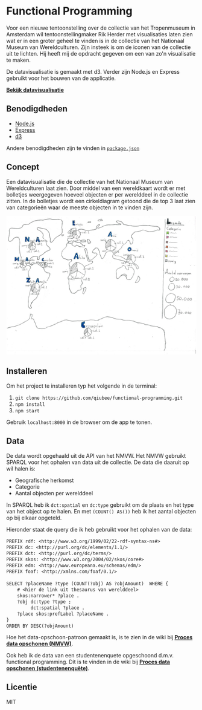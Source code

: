 # Functional Programming

Voor een nieuwe tentoonstelling over de collectie van het Tropenmuseum in Amsterdam wil tentoonstellingmaker Rik Herder met visualisaties laten zien wat er in een groter geheel te vinden is in de collectie van het Nationaal Museum van Wereldculturen. Zijn insteek is om de iconen van de collectie uit te lichten. Hij heeft mij de opdracht gegeven om een van zo'n visualisatie te maken.

De datavisualisatie is gemaakt met d3. Verder zijn Node.js en Express gebruikt voor het bouwen van de applicatie.

**[Bekijk datavisualisatie](https://qiubee.github.io/functional-programming/)**

## Benodigdheden

* [Node.js](https://nodejs.org/en/)
* [Express](https://expressjs.com/)
* [d3](https://d3js.org/)

Andere benodigdheden zijn te vinden in [`package.json`](https://github.com/qiubee/functional-programming/blob/master/package.json)

## Concept

Een datavisualisatie die de collectie van het Nationaal Museum van Wereldculturen laat zien. Door middel van een wereldkaart wordt er met bolletjes weergegeven hoeveel objecten er per werelddeel in de collectie zitten. In de bolletjes wordt een cirkeldiagram getoond die de top 3 laat zien van categorieën waar de meeste objecten in te vinden zijn.

![World map with pie charts showing top 3 of categories with the most objects found in the collection of the National Museum of Worldcultures](https://github.com/qiubee/functional-programming/blob/master/images/Concept-small.jpg)

## Installeren

Om het project te installeren typ het volgende in de terminal:

1. `git clone https://github.com/qiubee/functional-programming.git`
2. `npm install`
3. `npm start`

Gebruik `localhost:8000` in de browser om de app te tonen.

## Data

De data wordt opgehaald uit de API van het NMVW. Het NMVW gebruikt SPARQL voor het ophalen van data uit de collectie. De data die daaruit op wil halen is:

* Geografische herkomst
* Categorie
* Aantal objecten per werelddeel

In SPARQL heb ik `dct:spatial` en `dc:type` gebruikt om de plaats en het type van het object op te halen. En met `(COUNT() AS())` heb ik het aantal objecten op bij elkaar opgeteld.

Hieronder staat de query die ik heb gebruikt voor het ophalen van de data:

```SPARQL
PREFIX rdf: <http://www.w3.org/1999/02/22-rdf-syntax-ns#>
PREFIX dc: <http://purl.org/dc/elements/1.1/>
PREFIX dct: <http://purl.org/dc/terms/>
PREFIX skos: <http://www.w3.org/2004/02/skos/core#>
PREFIX edm: <http://www.europeana.eu/schemas/edm/>
PREFIX foaf: <http://xmlns.com/foaf/0.1/>

SELECT ?placeName ?type (COUNT(?obj) AS ?objAmount)  WHERE {
    # <hier de link uit thesaurus van werelddeel>
    skos:narrower* ?place .
    ?obj dc:type ?type ;
         dct:spatial ?place .
    ?place skos:prefLabel ?placeName .
}
ORDER BY DESC(?objAmount)
```

Hoe het data-opschoon-patroon gemaakt is, is te zien in de wiki bij **[Proces data opschonen (NMVW)]()**.

Ook heb ik de data van een studentenenquete opgeschoond d.m.v. functional programming. Dit is te vinden in de wiki bij **[Proces data opschonen (studentenenquête)](https://github.com/qiubee/functional-programming/wiki/Proces-data-opschonen-(studentenenqu%C3%AAte))**.

## Licentie

MIT

